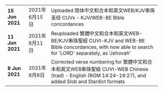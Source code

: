 <table><tr><td wrap=nowrap><b>15 Jun 2021</td><td>2021年6月15日</td><td></b>Uploaded 简体中文和合本和英文WEB/KJV串珠圣经 CUVs - KJV/WEB-BE Bible concordances</td></tr>
<tr><td wrap=nowrap><b>11 Jun 2021</td><td>2021年6月11日</td><td></b>Reuploaded 繁體中文和合本和英文WEB-BE/KJV串珠聖經 CUVt-KJV and WEB-BE Bible concordances, with now able to search for 'LORD' separately, as 'Jehovah'</td></tr>
<tr><td wrap=nowrap><b>8 Jun 2021</td><td>2021年6月8日</td><td></b>Corrected verse numbering for 繁體中文和合本和英文WEB串珠聖經 CUVt-WEB Chinese (trad) - English (ROM 14:24-16:27), and added Slob and Stardict formats</td></tr></table>
